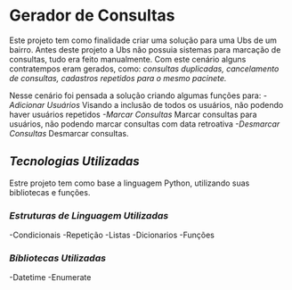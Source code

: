 # Gerador de Consultas
Este projeto tem como finalidade criar uma solução para uma Ubs de um bairro.
Antes deste projeto a Ubs não possuia sistemas para marcação de consultas, tudo era feito manualmente.
Com este cenário alguns contratempos eram gerados, como: _*consultas duplicadas, cancelamento de consultas, cadastros repetidos para o mesmo pacinete.*_

Nesse cenário foi pensada a solução criando algumas funções para:
 *-Adicionar Usuários*
    Visando a inclusão de todos os usuários, não podendo haver usuários repetidos
 *-Marcar Consultas*
    Marcar consultas para usuários, não podendo marcar consultas com data retroativa
 *-Desmarcar Consultas*
    Desmarcar consultas.

## _*Tecnologias Utilizadas*_
Estre projeto tem como base a linguagem Python, utilizando suas bibliotecas e funções.

### _*Estruturas de Linguagem Utilizadas*_
-Condicionais
-Repetição
-Listas
-Dicionarios
-Funções

### *_Bíbliotecas Utilizadas_*
-Datetime
-Enumerate

